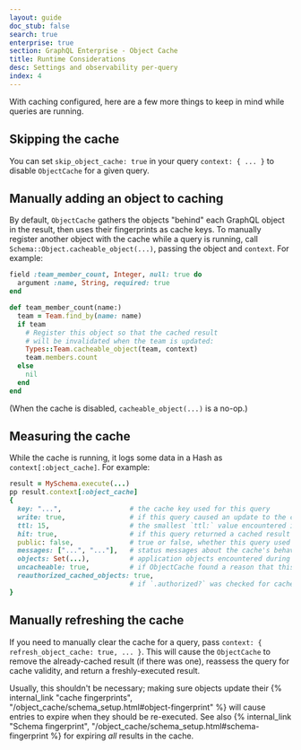 ```yaml
---
layout: guide
doc_stub: false
search: true
enterprise: true
section: GraphQL Enterprise - Object Cache
title: Runtime Considerations
desc: Settings and observability per-query
index: 4
---
```


With caching configured, here are a few more things to keep in mind while queries are running.

## Skipping the cache

You can set `skip_object_cache: true` in your query `context: { ... }` to disable `ObjectCache` for a given query.

## Manually adding an object to caching

By default, `ObjectCache` gathers the objects "behind" each GraphQL object in the result, then uses their fingerprints as cache keys. To manually register another object with the cache while a query is running, call `Schema::Object.cacheable_object(...)`, passing the object and `context`. For example:

```ruby
field :team_member_count, Integer, null: true do
  argument :name, String, required: true
end

def team_member_count(name:)
  team = Team.find_by(name: name)
  if team
    # Register this object so that the cached result
    # will be invalidated when the team is updated:
    Types::Team.cacheable_object(team, context)
    team.members.count
  else
    nil
  end
end
```

(When the cache is disabled, `cacheable_object(...)` is a no-op.)

## Measuring the cache

While the cache is running, it logs some data in a Hash as `context[:object_cache]`. For example:

```ruby
result = MySchema.execute(...)
pp result.context[:object_cache]
{
  key: "...",                 # the cache key used for this query
  write: true,                # if this query caused an update to the cache
  ttl: 15,                    # the smallest `ttl:` value encountered in this query (used for this query's result)
  hit: true,                  # if this query returned a cached result
  public: false,              # true or false, whether this query used a public cache key or a private one
  messages: ["...", "..."],   # status messages about the cache's behavior
  objects: Set(...),          # application objects encountered during the query
  uncacheable: true,          # if ObjectCache found a reason that this query couldn't be cached (see `messages: ...` for reason)
  reauthorized_cached_objects: true,
                              # if `.authorized?` was checked for cached objects, see "Disabling Reauthorization"
}
```

## Manually refreshing the cache

If you need to manually clear the cache for a query, pass `context: { refresh_object_cache: true, ... }`. This will cause the `ObjectCache` to remove the already-cached result (if there was one), reassess the query for cache validity, and return a freshly-executed result.

Usually, this shouldn't be necessary; making sure objects update their {% internal_link "cache fingerprints", "/object_cache/schema_setup.html#object-fingerprint" %} will cause entries to expire when they should be re-executed. See also {% internal_link "Schema fingerprint", "/object_cache/schema_setup.html#schema-fingerprint %} for expiring _all_ results in the cache.
